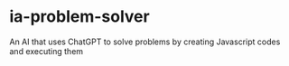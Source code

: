 # ia-problem-solver
An AI that uses ChatGPT to solve problems by creating Javascript codes and executing them
